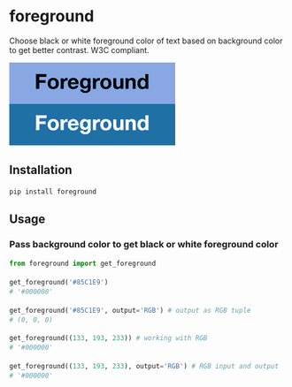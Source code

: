 # foreground
Choose black or white foreground color of text based on background color to get better contrast.
W3C compliant.

![example](https://raw.githubusercontent.com/azaitsev/foreground/master/example.png)

## Installation
```bash
pip install foreground
```

## Usage

### Pass background color to get black or white foreground color

```python
from foreground import get_foreground

get_foreground('#85C1E9')
# '#000000'

get_foreground('#85C1E9', output='RGB') # output as RGB tuple
# (0, 0, 0)

get_foreground((133, 193, 233)) # working with RGB
# '#000000'

get_foreground((133, 193, 233), output='RGB') # RGB input and output
# '#000000'
```